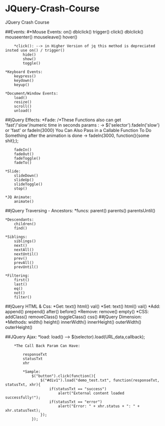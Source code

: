 # JQuery-Crash-Course
JQuery Crash Course




##Events:
	#*Mouse Events:
		on()
		dblclick()
		trigger()
		click()
		dblclick()
		mouseenter()
		mouseleave()
		hover()

		*click(): --> in Higher Version of jq this method is depreciated insted use on() / trigger()
			hide()
			show()
			toggle()

	*Keyboard Events:
		keypress()
		keydown()
		keyup()

	*Document/Window Events:
		load()
		resize()
		scroll()
		unload()

##jQuery Effects:
	*Fade:
		/*These Functions also can get 'fast'/'slow'/numeric time in seconds params : -> $('selector').fadeIn('slow') or 'fast' or fadeIn(3000)
		You Can Also Pass in a Callable Function To Do Something after the animation is done -> fadeIn(3000, function(){some shit};);

		fadeIn()
		fadeOut()
		fadeToggle()
		fadeTo()

	*Slide:
		slideDown()
		slideUp()
		slideToggle()
		stop()

	*JQ Animate:
		animate()

##jQuery Traversing - Ancestors:
	*funcs:
		parent()
		parents()
		parentsUntil()

	*Descendants:
		children()
		find()

	*Siblings:
		siblings()
		next()
		nextAll()
		nextUntil()
		prev()
		prevAll()
		prevUntil()

	*Filtering:
		first()
		last()
		eq()
		not()
		filter()

##jQuery HTML & Css:
	*Get:
		text()
		html()
		val()
	*Set:
		text()
		html()
		val()
	*Add:
		append()
		prepend()
		after()
		before()
	*Remove:
		remove()
		empty()
	*CSS:
		addClass()
		removeClass()
		toggleClass()
		css()
##jQuery Dimension:
	*Methods:
		width()
		height()
		innerWidth()
		innerHeight()
		outerWidth()
		outerHeight()

##JQuery Ajax:
	*load:
		load() --> $(selector).load(URL,data,callback);

		*The Call Back Param Can Have:

			responseTxt
			statusTxt
			xhr

			*Sample:
				$("button").click(function(){
					$("#div1").load("demo_test.txt", function(responseTxt, statusTxt, xhr){
						if(statusTxt == "success")
							alert("External content loaded successfully!");
						if(statusTxt == "error")
							alert("Error: " + xhr.status + ": " + xhr.statusText);
					});
				});
